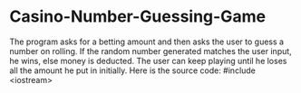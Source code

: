 # Casino-Number-Guessing-Game
 The program asks for a betting amount and then asks the user to guess a number on rolling. If the random number generated matches the user input, he wins, else money is deducted. The user can keep playing until he loses all the amount he put in initially. Here is the source code:  #include &lt;iostream>
